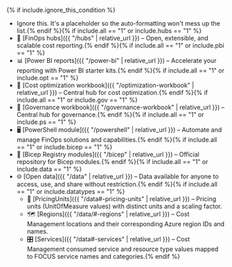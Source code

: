 <!-- markdownlint-disable MD041 -->

{% if include.ignore_this_condition %}

- Ignore this. It's a placeholder so the auto-formatting won't mess up the list.{% endif %}{% if include.all == "1" or include.hubs == "1" %}
- 🏦 [FinOps hubs]({{ "/hubs" | relative_url }}) – Open, extensible, and scalable cost reporting.{% endif %}{% if include.all == "1" or include.pbi == "1" %}
- 📊 [Power BI reports]({{ "/power-bi" | relative_url }}) – Accelerate your reporting with Power BI starter kits.{% endif %}{% if include.all == "1" or include.opt == "1" %}
- 📒 [Cost optimization workbook]({{ "/optimization-workbook" | relative_url }}) – Central hub for cost optimization.{% endif %}{% if include.all == "1" or include.gov == "1" %}
- 📒 [Governance workbook]({{ "/governance-workbook" | relative_url }}) – Central hub for governance.{% endif %}{% if include.all == "1" or include.ps == "1" %}
- 🖥️ [PowerShell module]({{ "/powershell" | relative_url }}) – Automate and manage FinOps solutions and capabilities.{% endif %}{% if include.all == "1" or include.bicep == "1" %}
- 🦾 [Bicep Registry modules]({{ "/bicep" | relative_url }}) – Official repository for Bicep modules.{% endif %}{% if include.all == "1" or include.data == "1" %}
- 🌐 [Open data]({{ "/data" | relative_url }}) – Data available for anyone to access, use, and share without restriction.{% endif %}{% if include.all == "1" or include.datatypes == "1" %}
  - 📏 [PricingUnits]({{ "/data#-pricing-units" | relative_url }}) – Pricing units (UnitOfMeasure values) with distinct units and a scaling factor.
  - 🗺️ [Regions]({{ "/data/#-regions" | relative_url }}) – Cost Management locations and their corresponding Azure region IDs and names.
  - 🎛️ [Services]({{ "/data#-services" | relative_url }}) – Cost Management consumed service and resource type values mapped to FOCUS service names and categories.{% endif %}
